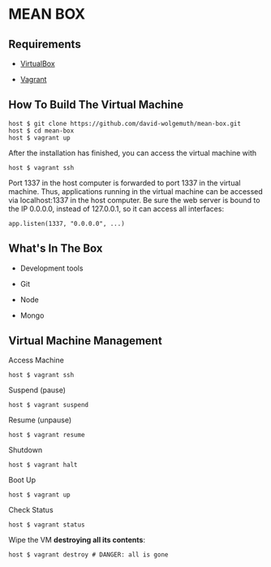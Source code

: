 # MEAN BOX

## Requirements

* [VirtualBox](https://www.virtualbox.org)

* [Vagrant](http://vagrantup.com)

## How To Build The Virtual Machine

    host $ git clone https://github.com/david-wolgemuth/mean-box.git
    host $ cd mean-box
    host $ vagrant up

After the installation has finished, you can access the virtual machine with

    host $ vagrant ssh

Port 1337 in the host computer is forwarded to port 1337 in the virtual machine. Thus, applications running in the virtual machine can be accessed via localhost:1337 in the host computer. Be sure the web server is bound to the IP 0.0.0.0, instead of 127.0.0.1, so it can access all interfaces:

    app.listen(1337, "0.0.0.0", ...)

## What's In The Box

* Development tools

* Git

* Node

* Mongo

## Virtual Machine Management

Access Machine

    host $ vagrant ssh

Suspend (pause)

    host $ vagrant suspend

Resume (unpause)

    host $ vagrant resume

Shutdown

    host $ vagrant halt

Boot Up

    host $ vagrant up

Check Status

    host $ vagrant status

Wipe the VM **destroying all its contents**:

    host $ vagrant destroy # DANGER: all is gone
